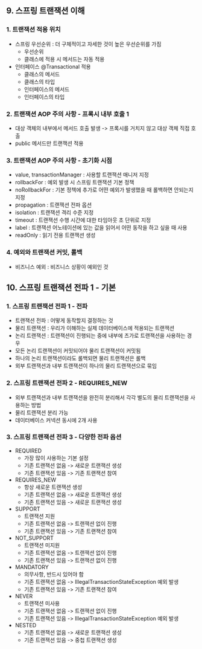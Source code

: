 ## 9. 스프링 트랜잭션 이해

### 1. 트랜잭션 적용 위치
- 스프링 우선순위 : 더 구체적이고 자세한 것이 높은 우선순위를 가짐
  - 우선순위
  - 클래스에 적용 시 메서드는 자동 적용
- 인터페이스 @Transactional 적용
  - 클래스의 메서드
  - 클래스의 타입
  - 인터페이스의 메서드
  - 인터페이스의 타입

### 2. 트랜잭션 AOP 주의 사항 - 프록시 내부 호출 1
- 대상 객체의 내부에서 메서드 호출 발생 -> 프록시를 거치지 않고 대상 객체 직접 호출
- public 메서드만 트랜잭션 적용

### 3. 트랜잭션 AOP 주의 사항 - 초기화 시점
- value, transactionManager : 사용할 트랜잭션 매니저 지정
- rollbackFor : 예외 발생 시 스프링 트랜잭션 기본 정책
- noRollbackFor : 기본 정책에 추가로 어떤 예외가 발생했을 때 롤백하면 안되는지 지정
- propagation : 트랜잭션 전파 옵션
- isolation : 트랜잭션 격리 수준 지정
- timeout : 트랜잭션 수행 시간에 대한 타임아웃 초 단위로 지정
- label : 트랜잭션 어노테이션에 있는 값을 읽어서 어떤 동작을 하고 싶을 때 사용
- readOnly : 읽기 전용 트랜잭션 생성

### 4. 예외와 트랜잭션 커밋, 롤백
- 비즈니스 예외 : 비즈니스 상황이 예외인 것

## 10. 스프링 트랜잭션 전파 1 - 기본

### 1. 스프링 트랜잭션 전파 1 - 전파
- 트랜잭션 전파 : 어떻게 동작할지 결정하는 것
- 물리 트랜잭션 : 우리가 이해하는 실제 데이터베이스에 적용되는 트랜잭션
- 논리 트랜잭션 : 트랜잭션이 진행되는 중에 내부에 츠가로 트랜잭션을 사용하는 경우
- 모든 논리 트랜잭션이 커밋되어야 물리 트랜잭션이 커밋됨
- 하나의 논리 트랜잭션이라도 롤백되면 물리 트랜잭션은 롤백
- 외부 트랜잭션과 내부 트랜잭션이 하나의 물리 트랜잭션으로 묶임

### 2. 스프링 트랜잭션 전파 2 - REQUIRES_NEW
- 외부 트랜잭션과 내부 트랜잭션을 완전히 분리해서 각각 별도의 물리 트랜잭션을 사용하는 방법
- 물리 트랜잭션 분리 가능
- 데이터베이스 커넥션 동시에 2개 사용

### 3. 스프링 트랜잭션 전파 3 - 다양한 전파 옵션
- REQUIRED
  - 가장 많이 사용하는 기본 설정
  - 기존 트랜잭션 없음 -> 새로운 트랜잭션 생성
  - 기존 트랜잭션 있음 -> 기존 트랜잭션 참여
- REQUIRES_NEW
  - 항상 새로운 트랜잭션 생성
  - 기존 트랜잭션 없음 -> 새로운 트랜잭션 생성
  - 기존 트랜잭션 있음 -> 새로운 트랜잭션 생성
- SUPPORT
  - 트랜잭션 지원
  - 기존 트랜잭션 없음 -> 트랜잭션 없이 진행
  - 기존 트랜잭션 있음 -> 기존 트랜잭션 참여
- NOT_SUPPORT
  - 트랜잭션 미지원
  - 기존 트랜잭션 없음 -> 트랜잭션 없이 진행
  - 기존 트랜잭션 있음 -> 트랜잭션 없이 진행
- MANDATORY
  - 의무사항, 반드시 있어야 함
  - 기존 트랜잭션 없음 -> IllegalTransactionStateException 예외 발생
  - 기존 트랜잭션 있음 -> 기존 트랜잭션 참여
- NEVER
  - 트랜잭션 미사용
  - 기존 트랜잭션 없음 -> 트랜잭션 없이 진행
  - 기존 트랜잭션 있음 -> IllegalTransactionStateException 예외 발생
- NESTED
  - 기존 트랜잭션 없음 -> 새로운 트랜잭션 생성
  - 기존 트랜잭션 있음 -> 중첩 트랜잭션 생성